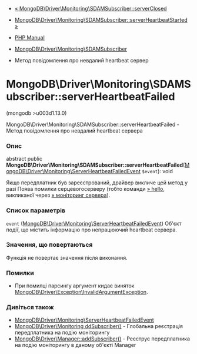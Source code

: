 - [«
MongoDB\Driver\Monitoring\SDAMSubscriber::serverClosed](mongodb-driver-monitoring-sdamsubscriber.serverclosed.md)
- [MongoDB\Driver\Monitoring\SDAMSubscriber::serverHeartbeatStarted
»](mongodb-driver-monitoring-sdamsubscriber.serverheartbeatstarted.md)

- [PHP Manual](index.md)
- [MongoDB\Driver\Monitoring\SDAMSubscriber](class.mongodb-driver-monitoring-sdamsubscriber.md)
- Метод повідомлення про невдалий heartbeat сервер

# MongoDB\Driver\Monitoring\SDAMSubscriber::serverHeartbeatFailed

(mongodb \>u003d1.13.0)

MongoDB\Driver\Monitoring\SDAMSubscriber::serverHeartbeatFailed - Метод
повідомлення про невдалий heartbeat сервера

### Опис

abstract public
**MongoDB\Driver\Monitoring\SDAMSubscriber::serverHeartbeatFailed**([MongoDB\Driver\Monitoring\ServerHeartbeatFailedEvent](class.mongodb-driver-monitoring-serverheartbeatfailedevent.md)
`$event`): void

Якщо передплатник був зареєстрований, драйвер викличе цей метод у разі
Поява помилки серцевогосерверу (тобто команди
[» hello](https://www.mongodb.com/docs/manual/reference/command/hello/),
викликаної через [» моніторинг
сервера](https://github.com/mongodb/specifications/blob/master/source/server-discovery-and-monitoring/server-discovery-and-monitoring.rst)).

### Список параметрів

`event` ([MongoDB\Driver\Monitoring\ServerHeartbeatFailedEvent](class.mongodb-driver-monitoring-serverheartbeatfailedevent.md))
Об'єкт події, що містить інформацію про непрацюючий heartbeat сервера.

### Значення, що повертаються

Функція не повертає значення після виконання.

### Помилки

- При помилці парсингу аргумент кидає виняток
[MongoDB\Driver\Exception\InvalidArgumentException](class.mongodb-driver-exception-invalidargumentexception.md).

### Дивіться також

- [MongoDB\Driver\Monitoring\ServerHeartbeatFailedEvent](class.mongodb-driver-monitoring-serverheartbeatfailedevent.md)
- [MongoDB\Driver\Monitoring ddSubscriber()](function.mongodb.driver.monitoring.addsubscriber.md) -
Глобальна реєстрація передплатника на подію моніторингу
- [MongoDB\Driver\Manager::addSubscriber()](mongodb-driver-manager.addsubscriber.md) -
Реєструє передплатника на подію моніторингу в даному об'єкті
Manager
